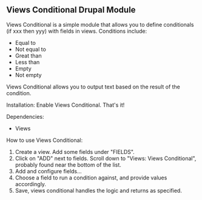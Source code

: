 Views Conditional Drupal Module
---------------------------------------------
Views Conditional is a simple module that allows
you to define conditionals (if xxx then yyy)
with fields in views.  Conditions include:
  - Equal to
  - Not equal to
  - Great than
  - Less than
  - Empty
  - Not empty

Views Conditional allows you to output text
based on the result of the condition.

Installation:
  Enable Views Conditional.
  That's it!

Dependencies:
  - Views

How to use Views Conditional:
1. Create a view. Add some fields under "FIELDS".
2. Click on "ADD" next to fields. Scroll down to "Views: Views Conditional", probably found near the bottom of the list.
3. Add and configure fields...
4. Choose a field to run a condition against, and provide values accordingly.
5. Save, views conditional handles the logic and returns as specified.
